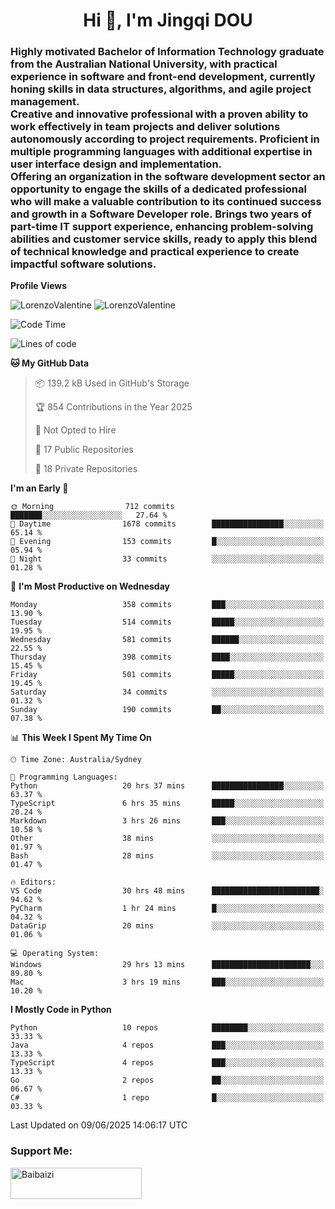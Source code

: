 <h1 align="center">Hi 👋, I'm Jingqi DOU</h1>
<h3 align="left">
Highly motivated Bachelor of Information Technology graduate from the Australian National University, with practical experience in software and front-end development, currently honing skills in data structures, algorithms, and agile project management. <br>
Creative and innovative professional with a proven ability to work effectively in team projects and deliver solutions autonomously according to project requirements. Proficient in multiple programming languages with additional expertise in user interface design and implementation. <br>
Offering an organization in the software development sector an opportunity to engage the skills of a dedicated professional who will make a valuable contribution to its continued success and growth in a Software Developer role. Brings two years of part-time IT support experience, enhancing problem-solving abilities and customer service skills, ready to apply this blend of technical knowledge and practical experience to create impactful software solutions.
</h3>

**Profile Views**<br>
<!-- <img src="https://count.getloli.com/get/@:name" alt="LorenzoValentine" theme="rule34" /> -->
<img src="https://count.getloli.com/@LorenzoValentine?name=LorenzoValentine&theme=asoul&padding=7&offset=0&align=center&scale=2&pixelated=1&darkmode=auto&prefix=020315" alt="LorenzoValentine" theme="rule34" />
<img src="https://count.getloli.com/@LorenzoValentine?name=LorenzoValentine&theme=food&padding=7&offset=0&align=center&scale=2&pixelated=1&darkmode=auto&prefix=020315" alt="LorenzoValentine" theme="rule34" />
 

<!--START_SECTION:waka-->
![Code Time](http://img.shields.io/badge/Code%20Time-2%2C045%20hrs%2055%20mins-blue)

![Lines of code](https://img.shields.io/badge/From%20Hello%20World%20I%27ve%20Written-457.7%20thousand%20lines%20of%20code-blue)

**🐱 My GitHub Data** 

> 📦 139.2 kB Used in GitHub's Storage 
 > 
> 🏆 854 Contributions in the Year 2025
 > 
> 🚫 Not Opted to Hire
 > 
> 📜 17 Public Repositories 
 > 
> 🔑 18 Private Repositories 
 > 
**I'm an Early 🐤** 

```text
🌞 Morning                712 commits         ███████░░░░░░░░░░░░░░░░░░   27.64 % 
🌆 Daytime                1678 commits        ████████████████░░░░░░░░░   65.14 % 
🌃 Evening                153 commits         █░░░░░░░░░░░░░░░░░░░░░░░░   05.94 % 
🌙 Night                  33 commits          ░░░░░░░░░░░░░░░░░░░░░░░░░   01.28 % 
```
📅 **I'm Most Productive on Wednesday** 

```text
Monday                   358 commits         ███░░░░░░░░░░░░░░░░░░░░░░   13.90 % 
Tuesday                  514 commits         █████░░░░░░░░░░░░░░░░░░░░   19.95 % 
Wednesday                581 commits         ██████░░░░░░░░░░░░░░░░░░░   22.55 % 
Thursday                 398 commits         ████░░░░░░░░░░░░░░░░░░░░░   15.45 % 
Friday                   501 commits         █████░░░░░░░░░░░░░░░░░░░░   19.45 % 
Saturday                 34 commits          ░░░░░░░░░░░░░░░░░░░░░░░░░   01.32 % 
Sunday                   190 commits         ██░░░░░░░░░░░░░░░░░░░░░░░   07.38 % 
```


📊 **This Week I Spent My Time On** 

```text
🕑︎ Time Zone: Australia/Sydney

💬 Programming Languages: 
Python                   20 hrs 37 mins      ████████████████░░░░░░░░░   63.37 % 
TypeScript               6 hrs 35 mins       █████░░░░░░░░░░░░░░░░░░░░   20.24 % 
Markdown                 3 hrs 26 mins       ███░░░░░░░░░░░░░░░░░░░░░░   10.58 % 
Other                    38 mins             ░░░░░░░░░░░░░░░░░░░░░░░░░   01.97 % 
Bash                     28 mins             ░░░░░░░░░░░░░░░░░░░░░░░░░   01.47 % 

🔥 Editors: 
VS Code                  30 hrs 48 mins      ████████████████████████░   94.62 % 
PyCharm                  1 hr 24 mins        █░░░░░░░░░░░░░░░░░░░░░░░░   04.32 % 
DataGrip                 20 mins             ░░░░░░░░░░░░░░░░░░░░░░░░░   01.06 % 

💻 Operating System: 
Windows                  29 hrs 13 mins      ██████████████████████░░░   89.80 % 
Mac                      3 hrs 19 mins       ███░░░░░░░░░░░░░░░░░░░░░░   10.20 % 
```

**I Mostly Code in Python** 

```text
Python                   10 repos            ████████░░░░░░░░░░░░░░░░░   33.33 % 
Java                     4 repos             ███░░░░░░░░░░░░░░░░░░░░░░   13.33 % 
TypeScript               4 repos             ███░░░░░░░░░░░░░░░░░░░░░░   13.33 % 
Go                       2 repos             ██░░░░░░░░░░░░░░░░░░░░░░░   06.67 % 
C#                       1 repo              █░░░░░░░░░░░░░░░░░░░░░░░░   03.33 % 
```




 Last Updated on 09/06/2025 14:06:17 UTC
<!--END_SECTION:waka-->

<!-- [![willianrod's wakatime stats](https://github-readme-stats.vercel.app/api/wakatime?username=lorenzoval2050)](https://github.com/anuraghazra/github-readme-stats) -->


<h3 align="left">Support Me:</h3>
<p><a href="https://www.buymeacoffee.com/Baibaizi"> <img align="left" src="https://cdn.buymeacoffee.com/buttons/v2/default-yellow.png" height="50" width="210" alt="Baibaizi" /></a></p><br><br>
